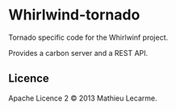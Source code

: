 Whirlwind-tornado
=================

Tornado specific code for the Whirlwinf project.

Provides a carbon server and a REST API.

Licence
-------

Apache Licence 2 © 2013 Mathieu Lecarme.
